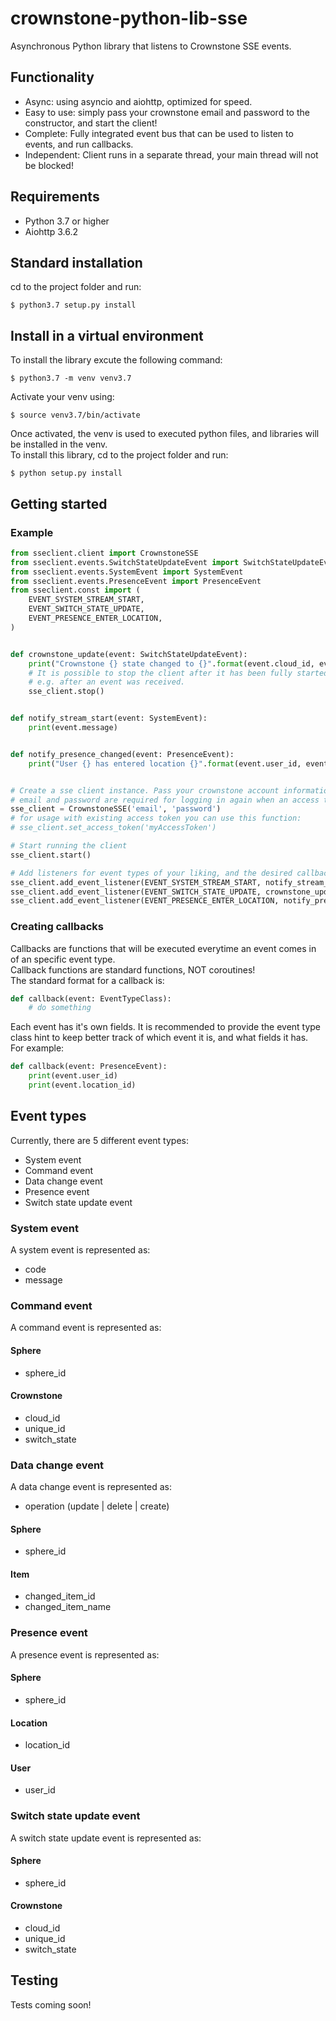 # crownstone-python-lib-sse
Asynchronous Python library that listens to Crownstone SSE events.

## Functionality
* Async: using asyncio and aiohttp, optimized for speed.
* Easy to use: simply pass your crownstone email and password to the constructor, and start the client!
* Complete: Fully integrated event bus that can be used to listen to events, and run callbacks.
* Independent: Client runs in a separate thread, your main thread will not be blocked!

## Requirements
* Python 3.7 or higher
* Aiohttp 3.6.2

## Standard installation
cd to the project folder and run:
```console
$ python3.7 setup.py install
```

## Install in a virtual environment
To install the library excute the following command:
```console
$ python3.7 -m venv venv3.7
```
Activate your venv using:
```console
$ source venv3.7/bin/activate
```
Once activated, the venv is used to executed python files, and libraries will be installed in the venv.<br>
To install this library, cd to the project folder and run:
```console
$ python setup.py install
```

## Getting started
### Example
```python
from sseclient.client import CrownstoneSSE
from sseclient.events.SwitchStateUpdateEvent import SwitchStateUpdateEvent
from sseclient.events.SystemEvent import SystemEvent
from sseclient.events.PresenceEvent import PresenceEvent
from sseclient.const import (
    EVENT_SYSTEM_STREAM_START,
    EVENT_SWITCH_STATE_UPDATE,
    EVENT_PRESENCE_ENTER_LOCATION,
)


def crownstone_update(event: SwitchStateUpdateEvent):
    print("Crownstone {} state changed to {}".format(event.cloud_id, event.switch_state))
    # It is possible to stop the client after it has been fully started.
    # e.g. after an event was received.
    sse_client.stop()


def notify_stream_start(event: SystemEvent):
    print(event.message)


def notify_presence_changed(event: PresenceEvent):
    print("User {} has entered location {}".format(event.user_id, event.location_id))


# Create a sse client instance. Pass your crownstone account information.
# email and password are required for logging in again when an access token has expired.
sse_client = CrownstoneSSE('email', 'password')
# for usage with existing access token you can use this function:
# sse_client.set_access_token('myAccessToken')

# Start running the client
sse_client.start()

# Add listeners for event types of your liking, and the desired callback to be executed. see above.
sse_client.add_event_listener(EVENT_SYSTEM_STREAM_START, notify_stream_start)
sse_client.add_event_listener(EVENT_SWITCH_STATE_UPDATE, crownstone_update)
sse_client.add_event_listener(EVENT_PRESENCE_ENTER_LOCATION, notify_presence_changed)
```
### Creating callbacks
Callbacks are functions that will be executed everytime an event comes in of an specific event type.<br>
Callback functions are standard functions, NOT coroutines!<br>
The standard format for a callback is:
```python
def callback(event: EventTypeClass):
    # do something
```
Each event has it's own fields. It is recommended to provide the event type class hint to keep better track of which event it is, and what fields it has. <br>
For example:
```python
def callback(event: PresenceEvent):
    print(event.user_id)
    print(event.location_id)
```

## Event types
Currently, there are 5 different event types:
* System event
* Command event
* Data change event
* Presence event
* Switch state update event

### System event
A system event is represented as:
* code
* message

### Command event
A command event is represented as:
#### Sphere
* sphere_id
#### Crownstone
* cloud_id
* unique_id
* switch_state

### Data change event
A data change event is represented as:
* operation (update | delete | create)
#### Sphere
* sphere_id
#### Item
* changed_item_id
* changed_item_name

### Presence event
A presence event is represented as:
#### Sphere
* sphere_id
#### Location
* location_id
#### User
* user_id

### Switch state update event
A switch state update event is represented as:
#### Sphere
* sphere_id
#### Crownstone
* cloud_id
* unique_id
* switch_state

## Testing
Tests coming soon!
